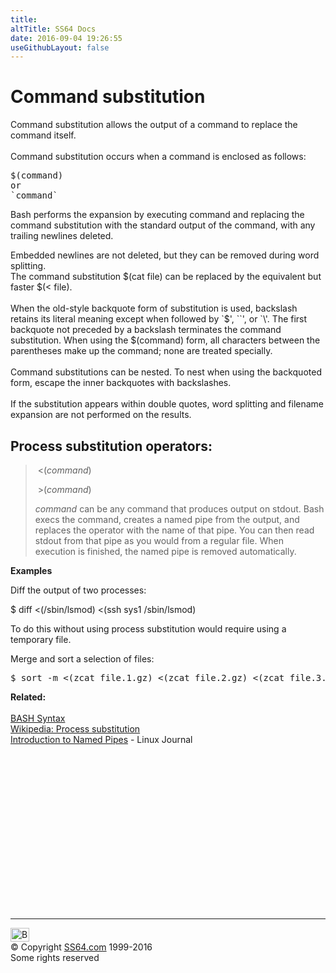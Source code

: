 ```yaml
---
title:
altTitle: SS64 Docs
date: 2016-09-04 19:26:55
useGithubLayout: false
---
```

<!-- #EndLibraryItem --><h1>Command substitution</h1>
<p> Command substitution allows the output of a command to replace the command 
  itself. <br>
  <br>
  Command substitution occurs when a command is enclosed as follows:</p>
<pre>$(command) 
or 
`command`</pre>
<p>Bash performs the expansion by executing command and replacing the command 
  substitution with the standard output of the command, with any trailing newlines 
  deleted. </p>
<p>  Embedded newlines are not deleted, but they can be removed during word splitting. 
  <br>
The command substitution <span class="code">$(cat file)</span> can be replaced by the equivalent but faster 
  <span class="code">$(&lt; file)</span>. <br>
  <br>
  When the old-style backquote form of substitution is used, backslash retains 
  its literal meaning except when followed by `$', ``', or `\'. The first backquote 
  not preceded by a backslash terminates the command substitution. When using 
  the $(command) form, all characters between the parentheses make up the command; 
  none are treated specially. <br>
  <br>
  Command substitutions can be nested. To nest when using the backquoted form, 
  escape the inner backquotes with backslashes. <br>
  <br>
  If the substitution appears within double quotes, word splitting and filename 
expansion are not performed on the results.</p>
<h2>Process substitution operators:</h2>
<blockquote>
<p> <span class="code">&nbsp;&lt;(<i>command</i>) </span></p>
<p> <span class="code"> &nbsp;&gt;(<i>command</i>) </span></p>
<p><i>command</i>  can be any command that produces output on stdout. Bash execs the command, creates a named pipe from the output, and replaces the operator with the name of that pipe. You can then read stdout from that pipe as you would from a regular file. When execution is finished,  the named pipe is removed automatically.</p>
</blockquote>
<p><b>Examples</b></p>
<p>Diff the output of two processes:</p>
<p class="code">$ diff &lt;(/sbin/lsmod) &lt;(ssh sys1 /sbin/lsmod)</p>
<p>To do this without using   process substitution would require using a temporary file.</p>
<p>Merge and sort a selection of files:</p>
<pre>$ sort -m &lt;(zcat file.1.gz) &lt;(zcat file.2.gz) &lt;(zcat file.3.gz) ... | gzip -c &gt; merged.gz</pre>
<p><b>Related:</b><br>
<br>
<a href="syntax.html">BASH Syntax</a><br>
<a href="https://en.wikipedia.org/wiki/Process_substitution">Wikipedia: Process substitution</a><br>
<a href="http://www.linuxjournal.com/article/2156?page=0,0">Introduction to Named Pipes</a> - Linux Journal<br>
</p><!-- #BeginLibraryItem "/Library/foot_bash.lbi" --><p>
<!-- bash300 -->
<ins class="adsbygoogle" style="display:inline-block;width:300px;height:250px" data-ad-client="ca-pub-6140977852749469" data-ad-slot="4615356305"></ins>
<script>
(adsbygoogle = window.adsbygoogle || []).push({});
</script></p>
<hr>
<div id="bl" class="footer"><a href="syntax-substitution.html#"><img src="../images/top.png" width="30" height="22" alt="Back to the Top"></a></div>
<div id="br" class="footer, tagline">© Copyright <a href="../index.html">SS64.com</a> 1999-2016<br>
Some rights reserved</div><!-- #EndLibraryItem -->
